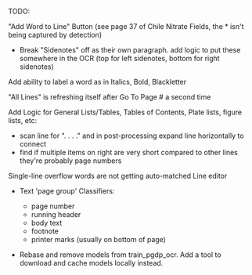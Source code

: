 TODO:

"Add Word to Line" Button (see page 37 of Chile Nitrate Fields, the * isn't being captured by detection)

- Break "Sidenotes" off as their own paragraph.
    add logic to put these somewhere in the OCR (top for left sidenotes, bottom for right sidenotes)

Add ability to label a word as in Italics, Bold, Blackletter

"All Lines" is refreshing itself after Go To Page # a second time

Add Logic for General Lists/Tables, Tables of Contents, Plate lists, figure lists, etc:
 - scan line for ". . . ." and in post-processing expand line horizontally to connect
 - find if multiple items on right are very short compared to other lines they're probably page numbers

Single-line overflow words are not getting auto-matched
Line editor

- Text 'page group' Classifiers:
    - page number
    - running header
    - body text
    - footnote
    - printer marks (usually on bottom of page)

- Rebase and remove models from train_pgdp_ocr. Add a tool to download and cache models locally instead.
